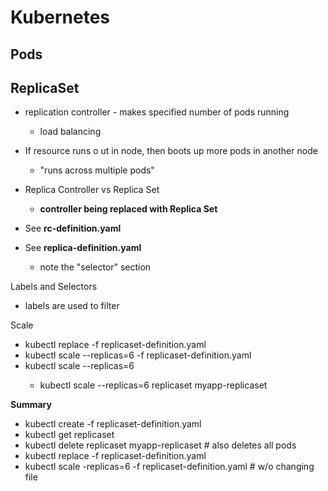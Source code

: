 # Kubernetes


## Pods

## ReplicaSet

- replication controller - makes specified number of pods running
  - load balancing
- If resource runs o ut in node, then boots up more pods in another node
  - "runs across multiple pods"
- Replica Controller vs Replica Set
  - <b>controller being replaced with Replica Set</b>

- See <b>rc-definition.yaml </b>
- See <b> replica-definition.yaml </b>
  - note the "selector" section

Labels and Selectors
 - labels are used to filter 

Scale
 - kubectl replace -f replicaset-definition.yaml
 - kubectl scale --replicas=6 -f replicaset-definition.yaml
 - kubectl scale --replicas=6 <type> <name>
   - kubectl scale --replicas=6 replicaset myapp-replicaset

<b>Summary</b>
- kubectl create -f replicaset-definition.yaml
- kubectl get replicaset
- kubectl delete replicaset myapp-replicaset # also deletes all pods
- kubectl replace -f replicaset-definition.yaml
- kubectl scale -replicas=6 -f replicaset-definition.yaml # w/o changing file